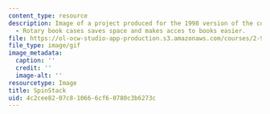 ```yaml
---
content_type: resource
description: Image of a project produced for the 1998 version of the course. SpinStack
  - Rotary book cases saves space and makes acces to books easier.
file: https://ol-ocw-studio-app-production.s3.amazonaws.com/courses/2-971-2nd-summer-introduction-to-design-january-iap-2003/4c2cee8207c810666cf60780c3b6273c_98_spinstack.gif
file_type: image/gif
image_metadata:
  caption: ''
  credit: ''
  image-alt: ''
resourcetype: Image
title: SpinStack
uid: 4c2cee82-07c8-1066-6cf6-0780c3b6273c
---
```

